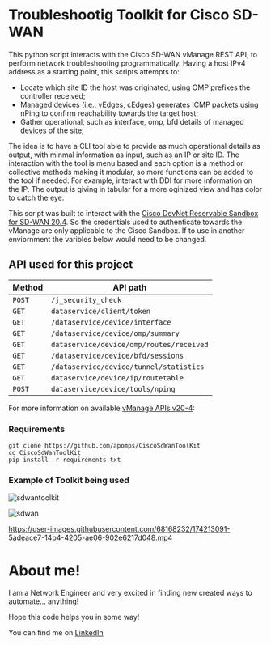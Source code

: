 # Troubleshootig Toolkit for Cisco SD-WAN

This python script interacts with the Cisco SD-WAN vManage REST API, to perform network troubleshooting programmatically.
Having a host IPv4 address as a starting point, this scripts attempts to:
- Locate which site ID the host was originated, using OMP prefixes the controller received;
- Managed devices (i.e.: vEdges, cEdges) generates ICMP packets using nPing to confirm reachability towards the target host;
- Gather operational, such as interface, omp, bfd details of managed devices of the site;

The idea is to have a CLI tool able to provide as much operational details as output, with minmal information as input, such as an IP or site ID.
The interaction with the tool is menu based and each option is a method or collective methods making it modular, so more functions can be added to the tool if needed. For example, interact with DDI for more information on the IP.
The output is giving in tabular for a more oginized view and has color to catch the eye. 

This script was built to interact with the [Cisco DevNet Reservable Sandbox for SD-WAN 20.4](https://devnetsandbox.cisco.com/RM/Diagram/Index/4a0f4308-1fc4-4f4c-ae8c-2734f705bd21?diagramType=Topology). So the credentials used to authenticate towards the vManage are only applicable to the Cisco Sandbox. If to use in another enviornment the varibles below would need to be changed.

## API used for this project
| Method | API path |
| --- | --- |
| `POST` | `/j_security_check` |
| `GET` | `dataservice/client/token` |
| `GET` | `/dataservice/device/interface` |
| `GET` | `/dataservice/device/omp/summary` |
| `GET` | `dataservice/device/omp/routes/received` |
| `GET` | `/dataservice/device/bfd/sessions` |
| `GET` | `/dataservice/device/tunnel/statistics` |
| `GET` | `dataservice/device/ip/routetable` |
| `POST` | `dataservice/device/tools/nping` |

For more information on available [vManage APIs v20-4](https://developer.cisco.com/docs/sdwan/#!sd-wan-vmanage-v20-4):

### Requirements
```
git clone https://github.com/apomps/CiscoSdWanToolKit
cd CiscoSdWanToolKit
pip install -r requirements.txt
```

### Example of Toolkit being used
![sdwantoolkit](https://user-images.githubusercontent.com/68168232/174201627-d6024e13-3f32-49be-aaaf-46d47da84cf4.png)

![sdwan](https://user-images.githubusercontent.com/68168232/174213051-48b85589-7312-48c0-bbab-3cdf0d477a0e.gif)


https://user-images.githubusercontent.com/68168232/174213091-5adeace7-14b4-4205-ae06-902e6217d048.mp4


# About me!
I am a Network Engineer and very excited in finding new created ways to automate... anything!

Hope this code helps you in some way!

You can find me on [LinkedIn](https://linkedin.com/in/arthur-pompeu-3459bb23)
